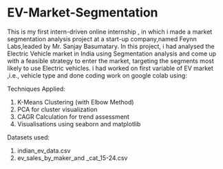 # EV-Market-Segmentation
This is my first intern-driven online internship , in which i made a market segmentation analysis project at a start-up company,named Feynn Labs,leaded by Mr. Sanjay Basumatary.
In this project, i had  analysed the Electric Vehicle market in India using Segmentation analysis and come up with a  feasible strategy to enter the market, targeting the segments most likely to use Electric vehicles.
i had worked on first variable of EV market ,i.e., vehicle type and done coding work on google colab using:

Techniques Applied:
1. K-Means Clustering (with Elbow Method)
2. PCA for cluster visualization
3. CAGR Calculation for trend assessment
4. Visualisations using seaborn and matplotlib

Datasets used:
1. indian_ev_data.csv
2. ev_sales_by_maker_and _cat_15-24.csv
